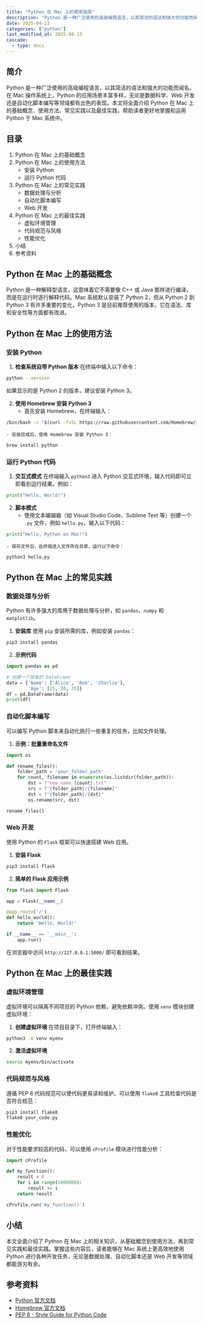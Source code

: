 ```yaml
---
title: "Python 在 Mac 上的使用指南"
description: "Python 是一种广泛使用的高级编程语言，以其简洁的语法和强大的功能而闻名。在 Mac 操作系统上，Python 的应用场景丰富多样，无论是数据科学、Web 开发还是自动化脚本编写等领域都有出色的表现。本文将全面介绍 Python 在 Mac 上的基础概念、使用方法、常见实践以及最佳实践，帮助读者更好地掌握和运用 Python 于 Mac 系统中。"
date: 2025-04-13
categories: ["python"]
last_modified_at: 2025-04-13
cascade:
  - type: docs
---
```



## 简介
Python 是一种广泛使用的高级编程语言，以其简洁的语法和强大的功能而闻名。在 Mac 操作系统上，Python 的应用场景丰富多样，无论是数据科学、Web 开发还是自动化脚本编写等领域都有出色的表现。本文将全面介绍 Python 在 Mac 上的基础概念、使用方法、常见实践以及最佳实践，帮助读者更好地掌握和运用 Python 于 Mac 系统中。

<!-- more -->
## 目录
1. Python 在 Mac 上的基础概念
2. Python 在 Mac 上的使用方法
    - 安装 Python
    - 运行 Python 代码
3. Python 在 Mac 上的常见实践
    - 数据处理与分析
    - 自动化脚本编写
    - Web 开发
4. Python 在 Mac 上的最佳实践
    - 虚拟环境管理
    - 代码规范与风格
    - 性能优化
5. 小结
6. 参考资料

## Python 在 Mac 上的基础概念
Python 是一种解释型语言，这意味着它不需要像 C++ 或 Java 那样进行编译，而是在运行时逐行解释代码。Mac 系统默认安装了 Python 2，但从 Python 2 到 Python 3 有许多重要的变化，Python 3 是目前推荐使用的版本，它在语法、库和安全性等方面都有改进。

## Python 在 Mac 上的使用方法

### 安装 Python
1. **检查系统自带 Python 版本**
在终端中输入以下命令：
```bash
python --version
```
如果显示的是 Python 2 的版本，建议安装 Python 3。

2. **使用 Homebrew 安装 Python 3**
    - 首先安装 Homebrew，在终端输入：
```bash
/bin/bash -c "$(curl -fsSL https://raw.githubusercontent.com/Homebrew/install/HEAD/install.sh)"
```
    - 安装完成后，使用 Homebrew 安装 Python 3：
```bash
brew install python
```

### 运行 Python 代码
1. **交互式模式**
在终端输入 `python3` 进入 Python 交互式环境，输入代码即可立即看到运行结果。例如：
```python
print("Hello, World!")
```
2. **脚本模式**
    - 使用文本编辑器（如 Visual Studio Code、Sublime Text 等）创建一个 `.py` 文件，例如 `hello.py`，输入以下代码：
```python
print("Hello, Python on Mac!")
```
    - 保存文件后，在终端进入文件所在目录，运行以下命令：
```bash
python3 hello.py
```

## Python 在 Mac 上的常见实践

### 数据处理与分析
Python 有许多强大的库用于数据处理与分析，如 `pandas`、`numpy` 和 `matplotlib`。

1. **安装库**
使用 `pip` 安装所需的库，例如安装 `pandas`：
```bash
pip3 install pandas
```

2. **示例代码**
```python
import pandas as pd

# 创建一个简单的 DataFrame
data = {'Name': ['Alice', 'Bob', 'Charlie'],
        'Age': [25, 30, 35]}
df = pd.DataFrame(data)
print(df)
```

### 自动化脚本编写
可以编写 Python 脚本来自动化执行一些重复的任务，比如文件处理。

1. **示例：批量重命名文件**
```python
import os

def rename_files():
    folder_path = 'your_folder_path'
    for count, filename in enumerate(os.listdir(folder_path)):
        dst = f"new_name_{count}.txt"
        src = f"{folder_path}/{filename}"
        dst = f"{folder_path}/{dst}"
        os.rename(src, dst)

rename_files()
```

### Web 开发
使用 Python 的 `Flask` 框架可以快速搭建 Web 应用。

1. **安装 Flask**
```bash
pip3 install flask
```

2. **简单的 Flask 应用示例**
```python
from flask import Flask

app = Flask(__name__)

@app.route('/')
def hello_world():
    return 'Hello, World!'

if __name__ == '__main__':
    app.run()
```
在浏览器中访问 `http://127.0.0.1:5000/` 即可看到结果。

## Python 在 Mac 上的最佳实践

### 虚拟环境管理
虚拟环境可以隔离不同项目的 Python 依赖，避免依赖冲突。使用 `venv` 模块创建虚拟环境：

1. **创建虚拟环境**
在项目目录下，打开终端输入：
```bash
python3 -m venv myenv
```

2. **激活虚拟环境**
```bash
source myenv/bin/activate
```

### 代码规范与风格
遵循 PEP 8 代码规范可以使代码更易读和维护。可以使用 `flake8` 工具检查代码是否符合规范：
```bash
pip3 install flake8
flake8 your_code.py
```

### 性能优化
对于性能要求较高的代码，可以使用 `cProfile` 模块进行性能分析：
```python
import cProfile

def my_function():
    result = 0
    for i in range(1000000):
        result += i
    return result

cProfile.run('my_function()')
```

## 小结
本文全面介绍了 Python 在 Mac 上的相关知识，从基础概念到使用方法，再到常见实践和最佳实践。掌握这些内容后，读者能够在 Mac 系统上更高效地使用 Python 进行各种开发任务，无论是数据处理、自动化脚本还是 Web 开发等领域都能游刃有余。

## 参考资料
- [Python 官方文档](https://docs.python.org/3/)
- [Homebrew 官方文档](https://docs.brew.sh/)
- [PEP 8 - Style Guide for Python Code](https://www.python.org/dev/peps/pep-0008/)